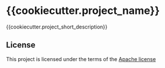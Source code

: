 # {{cookiecutter.project_name}}

{{cookiecutter.project_short_description}}



## License

This project is licensed under the terms of the [Apache license](/LICENSE.md)
